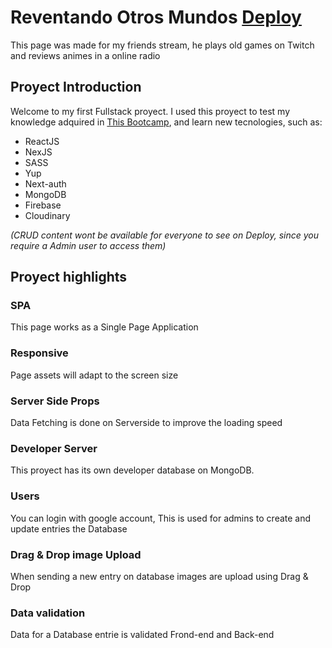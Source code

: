 # Reventando Otros Mundos [Deploy](https://reventandootrosmundos.vercel.app)

This page was made for my friends stream, he plays old games on Twitch and reviews animes in a online radio

## Proyect Introduction

Welcome to my first Fullstack proyect. I used this proyect to test my knowledge adquired in [This Bootcamp](https://fullstackopen.com/en/), and learn new tecnologies, such as:

- ReactJS
- NexJS
- SASS
- Yup
- Next-auth
- MongoDB
- Firebase
- Cloudinary

_(CRUD content wont be available for everyone to see on Deploy, since you require a Admin user to access them)_

## Proyect highlights

### SPA

This page works as a Single Page Application

### Responsive

Page assets will adapt to the screen size

### Server Side Props

Data Fetching is done on Serverside to improve the loading speed

### Developer Server

This proyect has its own developer database on MongoDB.

### Users

You can login with google account, This is used for admins to create and update entries the Database

### Drag & Drop image Upload

When sending a new entry on database images are upload using Drag & Drop

### Data validation

Data for a Database entrie is validated Frond-end and Back-end
